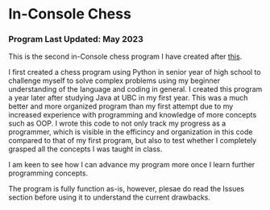 # In-Console Chess

### Program Last Updated: May 2023

This is the second in-Console chess program I have created after [this](https://github.com/RajveerSodhi/Class-12-Chess).

I first created a chess program using Python in senior year of high school to challenge myself to solve complex problems using my beginner understanding of the language and coding in general. I created this program a year later after studying Java at UBC in my first year. This was a much better and more organized program than my first attempt due to my increased experience with programming and knowledge of more concepts such as OOP. I wrote this code to not only track my progress as a programmer, which is visible in the efficincy and organization in this code compared to that of my first program, but also to test whether I completely grasped all the concepts I was taught in class.

I am keen to see how I can advance my program more once I learn further programming concepts.

The program is fully function as-is, however, plesae do read the Issues section before using it to understand the current drawbacks.
